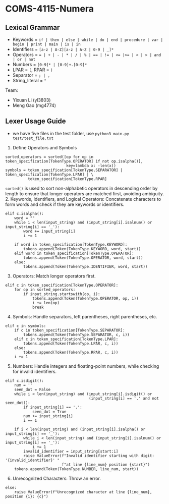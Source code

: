 # COMS-4115-Numera

## Lexical Grammar
- Keywords = `if | then | else | while | do | end | procedure | var | begin | print | main | is | in`
- Identifiers = `[a-z | A-Z][a-z | A-Z | 0-9 | _]*`
- Operators = `= | + | - | * | / | % | == | != | <= |>= | < | > | and | or | not`
- Numbers = `[0-9]* | [0-9]+.[0-9]*`
- LPAR = `(`, RPAR = `)`
- Separator = `; | ,`
- String_literal = ` " `

Team:
* Yixuan Li (yl3803)
* Meng Gao (mg4774)

## Lexer Usage Guide

* we have five files in the test folder, use `python3 main.py test/test_file.txt`

1. Define Operators and Symbols  
```
sorted_operators = sorted([op for op in token_specification[TokenType.OPERATOR] if not op.isalpha()],
                           key=lambda x: -len(x))
symbols = token_specification[TokenType.SEPARATOR] | token_specification[TokenType.LPAR] | \
          token_specification[TokenType.RPAR]
```
`sorted()` is used to sort non-alphabetic operators in descending order by length to ensure that longer operators are matched first, avoiding ambiguity.   
2. Keywords, Identifiers, and Logical Operators: Concatenate characters to form words and check if they are keywords or identifiers.
```
elif c.isalpha():
    word = ""
    while i < len(input_string) and (input_string[i].isalnum() or input_string[i] == '_'):
        word += input_string[i]
        i += 1

    if word in token_specification[TokenType.KEYWORD]:
        tokens.append(Token(TokenType.KEYWORD, word, start))
    elif word in token_specification[TokenType.OPERATOR]:
        tokens.append(Token(TokenType.OPERATOR, word, start))
    else:
        tokens.append(Token(TokenType.IDENTIFIER, word, start))
```
3. Operators: Match longer operators first.   
```
elif c in token_specification[TokenType.OPERATOR]:
    for op in sorted_operators:
        if input_string.startswith(op, i):
            tokens.append(Token(TokenType.OPERATOR, op, i))
            i += len(op)
            break
```
4. Symbols: Handle separators, left parentheses, right parentheses, etc.   
```
elif c in symbols:
    if c in token_specification[TokenType.SEPARATOR]:
        tokens.append(Token(TokenType.SEPARATOR, c, i))
    elif c in token_specification[TokenType.LPAR]:
        tokens.append(Token(TokenType.LPAR, c, i))
    else:
        tokens.append(Token(TokenType.RPAR, c, i))
    i += 1
```
5. Numbers: Handle integers and floating-point numbers, while checking for invalid identifiers.   
```
elif c.isdigit():
    num = ''
    seen_dot = False
    while i < len(input_string) and (input_string[i].isdigit() or
                                     (input_string[i] == '.' and not seen_dot)):
        if input_string[i] == '.':
            seen_dot = True
        num += input_string[i]
        i += 1

    if i < len(input_string) and (input_string[i].isalpha() or input_string[i] == '_'):
        while i < len(input_string) and (input_string[i].isalnum() or input_string[i] == '_'):
            i += 1
        invalid_identifier = input_string[start:i]
        raise ValueError(f"Invalid identifier starting with digit: '{invalid_identifier}' "
                         f"at line {line_num} position {start}")
    tokens.append(Token(TokenType.NUMBER, line_num, start))
```
6. Unrecognized Characters: Throw an error.   
```
else:
    raise ValueError(f"Unrecognized character at line {line_num}, position {i}: {c}")
```



